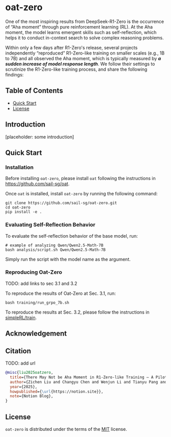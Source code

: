 # oat-zero

One of the most inspiring results from DeepSeek-R1-Zero is the occurrence of “Aha moment” through pure reinforcement learning (RL). At the Aha moment, the model learns emergent skills such as self-reflection, which helps it to conduct in-context search to solve complex reasoning problems.

Within only a few days after R1-Zero's release, several projects independently “reproduced” R1-Zero-like training on smaller scales (e.g., 1B to 7B) and all observed the Aha moment, which is typically measured by ***a sudden increase of model response length***. We follow their settings to scrutinize the R1-Zero-like training process, and share the following findings:



## Table of Contents

- [Quick Start](#quick-start)
- [License](#license)

## Introduction

[placeholder: some introduction]

## Quick Start

### Installation

Before installing `oat-zero`, please install `oat` following the instructions in https://github.com/sail-sg/oat. 

Once `oat` is installed, install `oat-zero` by running the following command:

```console
git clone https://github.com/sail-sg/oat-zero.git
cd oat-zero
pip install -e .
```

### Evaluating Self-Reflection Behavior

To evaluate the self-reflection behavior of the base model, run:

```console
# example of analyzing Qwen/Qwen2.5-Math-7B
bash analysis/script.sh Qwen/Qwen2.5-Math-7B
```

Simply run the script with the model name as the argument.


### Reproducing Oat-Zero

TODO: add links to sec 3.1 and 3.2

To reproduce the results of Oat-Zero at Sec. 3.1, run: 

```console
bash training/run_grpo_7b.sh
```

To reproduce the results at Sec. 3.2, please follow the instructions in [simpleRL/train](https://github.com/hkust-nlp/simpleRL-reason/tree/main/train). 

## Acknowledgement


## Citation

TODO: add url

```bibtex
@misc{liu2025oatzero,
  title={There May Not be Aha Moment in R1-Zero-like Training — A Pilot Study},
  author={Zichen Liu and Changyu Chen and Wenjun Li and Tianyu Pang and Chao Du and Min Lin},
  year={2025},
  howpublished={\url{https://notion.site}},
  note={Notion Blog},
}
```


## License

`oat-zero` is distributed under the terms of the [MIT](https://spdx.org/licenses/MIT.html) license.
